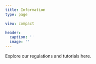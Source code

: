 ```yaml
---
title: Information
type: page

view: compact

header:
  caption: ''
  image: ''
---
```


Explore our regulations and tutorials here.
